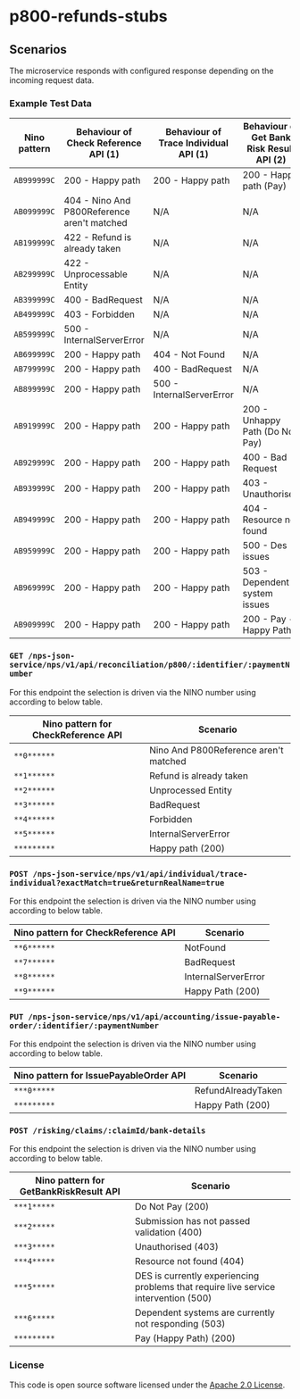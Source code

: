 
# p800-refunds-stubs

## Scenarios
The microservice responds with configured response depending on the incoming request data.

### Example Test Data

| Nino pattern | Behaviour of Check Reference API  (1)       | Behaviour of Trace Individual API (1) | Behaviour of Get Bank Risk Result API (2) | Behaviour of Issue Payable Order API (2) |
|--------------|---------------------------------------------|---------------------------------------|-------------------------------------------|------------------------------------------|
| `AB999999C`  | 200 - Happy path                            | 200 - Happy path                      | 200 - Happy path (Pay)                    | 200 - Happy path                         |
| `AB099999C`  | 404 - Nino And P800Reference aren't matched | N/A                                   | N/A                                       | N/A                                      |
| `AB199999C`  | 422 - Refund is already taken               | N/A                                   | N/A                                       | N/A                                      |
| `AB299999C`  | 422 - Unprocessable Entity                  | N/A                                   | N/A                                       | N/A                                      |
| `AB399999C`  | 400 - BadRequest                            | N/A                                   | N/A                                       | N/A                                      |
| `AB499999C`  | 403 - Forbidden                             | N/A                                   | N/A                                       | N/A                                      |
| `AB599999C`  | 500 - InternalServerError                   | N/A                                   | N/A                                       | N/A                                      |
| `AB699999C`  | 200 - Happy path                            | 404 - Not Found                       | N/A                                       | N/A                                      |
| `AB799999C`  | 200 - Happy path                            | 400 - BadRequest                      | N/A                                       | N/A                                      |
| `AB899999C`  | 200 - Happy path                            | 500 - InternalServerError             | N/A                                       | N/A                                      |
| `AB919999C`  | 200 - Happy path                            | 200 - Happy path                      | 200 - Unhappy Path (Do Not Pay)           | N/A                                      |
| `AB929999C`  | 200 - Happy path                            | 200 - Happy path                      | 400 - Bad Request                         | N/A                                      |
| `AB939999C`  | 200 - Happy path                            | 200 - Happy path                      | 403 - Unauthorised                        | N/A                                      |
| `AB949999C`  | 200 - Happy path                            | 200 - Happy path                      | 404 - Resource not found                  | N/A                                      |
| `AB959999C`  | 200 - Happy path                            | 200 - Happy path                      | 500 - Des issues                          | N/A                                      |
| `AB969999C`  | 200 - Happy path                            | 200 - Happy path                      | 503 - Dependent system issues             | N/A                                      |
| `AB909999C`  | 200 - Happy path                            | 200 - Happy path                      | 200 - Pay - Happy Path                    | 422 - RefundAlreadyTaken                 |


### `GET /nps-json-service/nps/v1/api/reconciliation/p800/:identifier/:paymentNumber`
For this endpoint the selection is driven via the NINO number using according to below table.

| Nino pattern for CheckReference API | Scenario                              |
|-------------------------------------|---------------------------------------|
| `**0******`                         | Nino And P800Reference aren't matched |
| `**1******`                         | Refund is already taken               |
| `**2******`                         | Unprocessed Entity                    |
| `**3******`                         | BadRequest                            |
| `**4******`                         | Forbidden                             |
| `**5******`                         | InternalServerError                   |
| `*********`                         | Happy path (200)                      |

### `POST /nps-json-service/nps/v1/api/individual/trace-individual?exactMatch=true&returnRealName=true`
For this endpoint the selection is driven via the NINO number using according to below table.

| Nino pattern for CheckReference API | Scenario            |
|-------------------------------------|---------------------|
| `**6******`                         | NotFound            |
| `**7******`                         | BadRequest          |
| `**8******`                         | InternalServerError |
| `**9******`                         | Happy Path (200)    |

### `PUT /nps-json-service/nps/v1/api/accounting/issue-payable-order/:identifier/:paymentNumber`
For this endpoint the selection is driven via the NINO number using according to below table.

| Nino pattern for IssuePayableOrder API   | Scenario            |
|------------------------------------------|---------------------|
| `***0*****`                              | RefundAlreadyTaken  |
| `*********`                              | Happy Path (200)    |

### `POST /risking/claims/:claimId/bank-details`
For this endpoint the selection is driven via the NINO number using according to below table.

| Nino pattern for GetBankRiskResult API | Scenario                                                                            |
|----------------------------------------|-------------------------------------------------------------------------------------|
| `***1*****`                            | Do Not Pay (200)                                                                    |
| `***2*****`                            | Submission has not passed validation (400)                                          |
| `***3*****`                            | Unauthorised (403)                                                                  |
| `***4*****`                            | Resource not found (404)                                                            |
| `***5*****`                            | DES is currently experiencing problems that require live service intervention (500) |
| `***6*****`                            | Dependent systems are currently not responding (503)                                |
| `*********`                            | Pay (Happy Path) (200)                                                              |

### License

This code is open source software licensed under the [Apache 2.0 License]("http://www.apache.org/licenses/LICENSE-2.0.html").